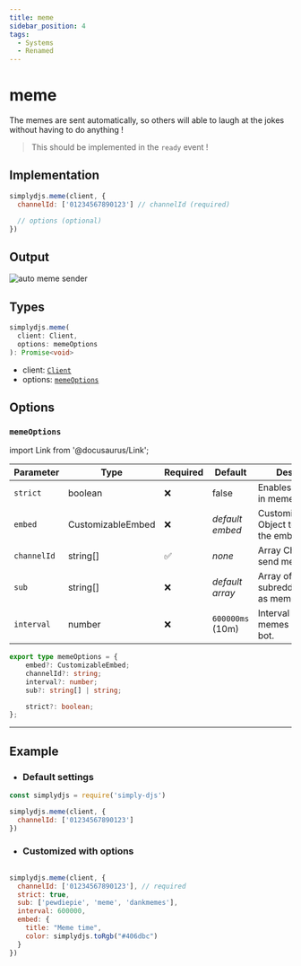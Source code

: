 ```yaml
---
title: meme
sidebar_position: 4
tags:
  - Systems
  - Renamed
---
```


# meme

The memes are sent automatically, so others will able to laugh at the jokes without having to do anything !

> This should be implemented in the `ready` event !


## Implementation

```js
simplydjs.meme(client, { 
  channelId: ['01234567890123'] // channelId (required)

  // options (optional)
})
```


## Output

![auto meme sender](https://i.postimg.cc/pLj9t8Js/image.png)

## Types
```ts
simplydjs.meme(
  client: Client,
  options: memeOptions
): Promise<void>
```

- client: [`Client`](https://old.discordjs.dev/#/docs/discord.js/main/class/Client)
- options: [`memeOptions`](#memeoptions)

## Options

### `memeOptions`

import Link from '@docusaurus/Link';

| Parameter | Type | Required | Default    | Description |
| --------- | ----- | -------- | -------- | ---------- |
| `strict` | <Link to="https://developer.mozilla.org/en-US/docs/Web/JavaScript/Reference/Global_Objects/Boolean">boolean</Link>       | ❌ | false | Enables strict mode in meme |
| `embed` | <Link to="../typedef/customizableembed.md">CustomizableEmbed</Link>         | ❌        | _default embed_  | CustomizableEmbed Object to customize the embed  |
| `channelId`       | <Link to="https://old.discordjs.dev/#/docs/discord.js/main/class/TextChannel?scrollTo=id">string[]</Link>       | ✅ | _none_     | Array Channel ID to send memes    |
| `sub` | <Link to="https://developer.mozilla.org/en-US/docs/Web/JavaScript/Reference/Global_Objects/String">string[]</Link> | ❌        | _default array_  | Array of custom subreddits to send as memes  |
| `interval`   | <Link to="https://developer.mozilla.org/en-US/docs/Web/JavaScript/Reference/Global_Objects/Number">number</Link>     | ❌        | `600000ms` (10m) | Interval between memes sent by the bot. |

```ts
export type memeOptions = {
	embed?: CustomizableEmbed;
	channelId?: string;
	interval?: number;
	sub?: string[] | string;

	strict?: boolean;
};
```

--------------------

## Example

- ### Default settings

```js title="meme.js"
const simplydjs = require('simply-djs')

simplydjs.meme(client, {
  channelId: ['01234567890123']
})
```

- ### Customized with options

```js title="meme.js"

simplydjs.meme(client, {
  channelId: ['01234567890123'], // required
  strict: true,
  sub: ['pewdiepie', 'meme', 'dankmemes'],
  interval: 600000,
  embed: {
    title: "Meme time",
    color: simplydjs.toRgb("#406dbc")
  }
})
```
